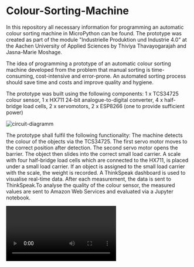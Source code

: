 # Colour-Sorting-Machine
In this repository all necessary information for programming an automatic colour sorting machine in MicroPython can be found.
The prototype was created as part of the module "Industrielle Produktion und Industrie 4.0" at the Aachen University of Applied Sciences by Thiviya Thavayogarajah and Jasna-Marie Moshage. 

The idea of programming a prototype of an automatic colour sorting machine developed from the problem that manual sorting is time-consuming, cost-intensive and error-prone. An automated sorting process should save time and costs and improve quality and hygiene.

The prototype was built using the following components: 
1 x TCS34725 colour sensor, 1 x HX711 24-bit analogue-to-digital converter, 4 x half-bridge load cells, 2 x servomotors, 2 x ESP8266 (one to provide sufficient power)

![circuit-diagramm](https://user-images.githubusercontent.com/107826888/174525890-bb2a7cb5-ae74-4883-9383-92389b0246ce.png)

The prototype shall fulfil the following functionality: The machine detects the colour of the objects via the TCS34725. The first servo motor moves to the correct position after detection. The second servo motor opens the barrier. The object then slides into the correct small load carrier. A scale with four half-bridge load cells which are connected to the HX711, is placed under a small load carrier. If an object is assigned to the small load carrier with the scale, the weight is recorded. A ThinkSpeak dashboard is used to visualise real-time data. After each measurement, the data is sent to ThinkSpeak.To analyse the quality of the colour sensor, the measured values are sent to Amazon Web Services and evaluated via a Jupyter notebook.


![Video](https://user-images.githubusercontent.com/107826888/177508472-c7ec21b8-94af-4ceb-89d7-432a56ae7c45.mov)
